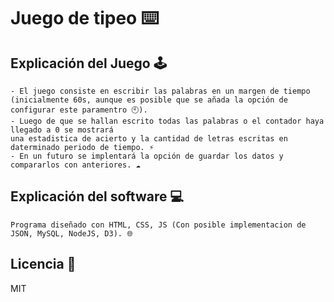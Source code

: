 # Juego de tipeo ⌨️
## Explicación del Juego 🕹️


    - El juego consiste en escribir las palabras en un margen de tiempo 
    (inicialmente 60s, aunque es posible que se añada la opción de configurar este paramentro 🕙).
    - Luego de que se hallan escrito todas las palabras o el contador haya llegado a 0 se mostrará 
    una estadistica de acierto y la cantidad de letras escritas en daterminado periodo de tiempo. ⚡
    - En un futuro se implentará la opción de guardar los datos y compararlos con anteriores. ☁️



## Explicación del software 💻


    Programa diseñado con HTML, CSS, JS (Con posible implementacion de JSON, MySQL, NodeJS, D3). 🌐


## Licencia 🔑

MIT
